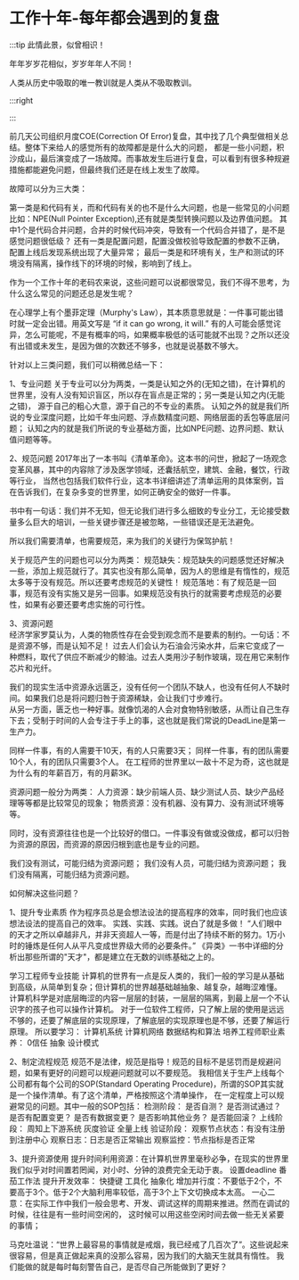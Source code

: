 # 工作十年-每年都会遇到的复盘

:::tip 此情此景，似曾相识！

年年岁岁花相似，岁岁年年人不同！

人类从历史中吸取的唯一教训就是人类从不吸取教训。

:::right


:::

前几天公司组织月度COE(Correction Of Error)复盘，其中找了几个典型做相关总结。整体下来给人的感觉所有的故障都是是什么大的问题，
都是一些小问题，积沙成山，最后演变成了一场故障。而事故发生后进行复盘，可以看到有很多种规避措施都能避免问题，但最终我们还是在线上发生了故障。

故障可以分为三大类：

第一类是和代码有关，而和代码有关的也不是什么大问题，也是一些常见的小问题比如：NPE(Null Pointer Exception),还有就是类型转换问题以及边界值问题。
其中1个是代码合并问题，合并的时候代码冲突，导致有一个代码合并错了，是不是感觉问题很低级？
还有一类是配置问题，配置没做校验导致配置的参数不正确，配置上线后发现系统出现了大量异常；
最后一类是和环境有关，生产和测试的环境没有隔离，操作线下的环境的时候，影响到了线上。

作为一个工作十年的老码农来说，这些问题可以说都很常见，我们不得不思考，为什么这么常见的问题还总是发生呢？

在心理学上有个墨菲定理（Murphy's Law），其本质意思就是：一件事可能出错时就一定会出错。用英文写是 “if it can go wrong, it will.”
有的人可能会感觉诧异，怎么可能呢，不是有概率的吗，如果概率极低的话可能就不出现？之所以还没有出错或未发生，是因为做的次数还不够多，也就是说基数不够大。

针对以上三类问题，我们可以稍微总结一下：

1、专业问题
  关于专业可以分为两类，一类是认知之外的(无知之错)，在计算机的世界里，没有人没有知识盲区，所以存在盲点是正常的；另一类是认知之内(无能之错)，
  源于自己的粗心大意，源于自己的不专业的素质。
  认知之外的就是我们所说的专业深度问题，比如千年虫问题、浮点数精度问题、网络层面的丢包等底层问题；
  认知之内的就是我们所说的专业基础方面，比如NPE问题、边界问题、默认值问题等等。
  
2、规范问题
  2017年出了一本书叫《清单革命》。这本书的问世，掀起了一场观念变革风暴，其中的内容除了涉及医学领域，还囊括航空，建筑、金融，餐饮，行政等行业，
  当然也包括我们软件行业，这本书详细讲述了清单运用的具体案例，旨在告诉我们，在复杂多变的世界里，如何正确安全的做好一件事。
  
  书中有一句话：我们并不无知，但无论我们进行多么细致的专业分工，无论接受数量多么巨大的培训，一些关键步骤还是被忽略，一些错误还是无法避免。
  
  所以我们需要清单，也需要规范，来为我们的关键行为保驾护航！
  
  关于规范产生的问题也可以分为两类：
  规范缺失：规范缺失的问题感觉还好解决一些，添加上规范就行了。其实也没有那么简单，因为人的思维是有惰性的，规范太多等于没有规范。所以还要考虑规范的关键性！
  规范落地：有了规范是一回事，规范有没有实施又是另一回事。如果规范没有执行的就需要考虑规范的必要性，如果有必要还要考虑实施的可行性。
  
3、资源问题    
   经济学家罗莫认为，人类的物质性存在会受到观念而不是要素的制约。一句话：不是资源不够，而是认知不足！
   过去人们会认为石油会污染水井，后来它变成了一种燃料，取代了供应不断减少的鲸油。过去人类用沙子制作玻璃，现在用它来制作芯片和光纤。
   
   我们的现实生活中资源永远匮乏，没有任何一个团队不缺人，也没有任何人不缺时间。如果我们总是将问题归咎于资源稀缺，会让我们寸步难行。    
   从另一方面，匮乏也一种好事。就像饥渴的人会对食物特别敏感，从而让自己生存下去；受制于时间的人会专注于手上的事，这也就是我们常说的DeadLine是第一生产力。
     
   同样一件事，有的人需要干10天，有的人只需要3天；
   同样一件事，有的团队需要10个人，有的团队只需要3个人。
   在工程师的世界里以一敌十不足为奇，这也就是为什么有的年薪百万，有的月薪3K。
   
   资源问题一般分为两类：
      人力资源：缺少前端人员、缺少测试人员、缺少产品经理等等都是比较常见的现象；
      物质资源：没有机器、没有算力、没有测试环境等等。
      
   同时，没有资源往往也是一个比较好的借口。一件事没有做或没做成，都可以归咎为资源的原因，而资源的原因归根到底也是专业的问题。
   
   我们没有测试，可能归结为资源问题；
   我们没有人员，可能归结为资源问题；
   我们没有隔离，可能归结为资源问题。

如何解决这些问题？

1、提升专业素质
   作为程序员总是会想法设法的提高程序的效率，同时我们也应该想法设法的提高自己的效率。
   实践、实践、实践。说白了就是多做！
   “人们眼中的天才之所以卓越非凡，并非天资超人一等，而是付出了持续不断的努力。1万小时的锤炼是任何人从平凡变成世界级大师的必要条件。”
   《异类》一书中详细的分析出那些所谓的"天才"，都是建立在无数的训练基础之上的。

   学习工程师专业技能
      计算机的世界有一点是反人类的，我们一般的学习是从基础到高级，从简单到复杂；但计算机的世界越基础越抽象、越复杂，越晦涩难懂。
      计算机科学是对底层晦涩的内容一层层的封装，一层层的隔离，到最上层一个不认识字的孩子也可以操作计算机。
      对于一位软件工程师，只了解上层的使用是远远不够的，还要了解底层的实现原理，了解底层的实现原理也是不够，还要了解运行原理。
      所以要学习：
      计算机系统
      计算机网络
      数据结构和算法
   培养工程师职业素养：
      0信任
      抽象
      设计模式
    
2、制定流程规范
    规范不是法律，规范是指导！规范的目标不是惩罚而是规避问题，如果有更好的问题可以规避问题就可以不要规范。
    我相信关于生产上线每个公司都有每个公司的SOP(Standard Operating Procedure)，所谓的SOP其实就是一个操作清单。有了这个清单，严格按照这个清单操作，
    在一定程度上可以规避常见的问题。其中一般的SOP包括：
    检测阶段：
      是否自测？
      是否测试通过？
      是否有配置变更？
      是否有数据变更？
      是否影响其他业务？
      是否能回滚？
    上线阶段：
       周知上下游系统
       灰度验证
       全量上线
    验证阶段：
        观察节点状态：有没有注册到注册中心
        观察日志：日志是否正常输出
        观察监控：节点指标是否正常

3、提升资源使用 
   提升时间利用资源：在计算机世界里毫秒必争，在现实的世界里我们似乎对时间置若罔闻，对小时、分钟的浪费完全无动于衷。
    设置deadline
    番茄工作法
   提升开发效率：
    快捷键
    工具化
    抽象化
   增加并行度：不要低于2个，不要高于3个。低于2个大脑利用率较低，高于3个上下文切换成本太高。
    一心二意：在实际工作中我们一般会思考、开发、调试这样的周期来推进。然而在调试的时候，往往是有一些时间空闲的，
    这时候可以用这些空闲时间去做一些无关紧要的事情；
   
马克吐温说：“世界上最容易的事情就是戒烟，我已经戒了几百次了”。这些说起来很容易，但是真正做起来真的没那么容易，因为我们的大脑天生就具有惰性。
我们能做的就是每时每刻警告自己，是否尽自己所能做到了更好？




